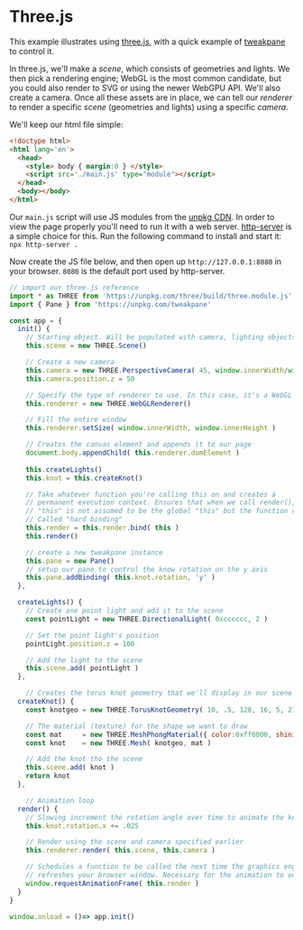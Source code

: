 # Three.js
This example illustrates using [three.js](threejs.org), with a quick example of [tweakpane](https://cocopon.github.io/tweakpane/) to control it.

In three.js, we'll make a *scene*, which consists of geometries and lights. We then pick a rendering engine; WebGL is the most common
candidate, but you could also render to SVG or using the newer WebGPU API. We'll also create a camera. Once all these assets are in place,
we can tell our *renderer* to render a specific *scene* (geometries and lights) using a specific *camera*.

We'll keep our html file simple:

```html
<!doctype html>
<html lang='en'>
  <head>
    <style> body { margin:0 } </style>
    <script src='./main.js' type="module"></script>
  </head>
  <body></body>
</html>

```

Our `main.js` script will use JS modules from the [unpkg CDN](https://unpkg.com). In order to view the page properly you'll
need to run it with a web server. [http-server](https://github.com/http-party/http-server) is a simple choice for this. Run
the following command to install and start it: `npx http-server .`

Now create the JS file below, and then open up `http://127.0.0.1:8080` in your browser. `8080` is the default port used
by http-server.

```js
// import our three.js reference
import * as THREE from 'https://unpkg.com/three/build/three.module.js'
import { Pane } from 'https://unpkg.com/tweakpane'

const app = {
  init() {
    // Starting object. Will be populated with camera, lighting objects, etc.
    this.scene = new THREE.Scene()

    // Create a new camera
    this.camera = new THREE.PerspectiveCamera( 45, window.innerWidth/window.innerHeight, 1, 1000 )
    this.camera.position.z = 50 

    // Specify the type of renderer to use. In this case, it's a WebGL renderer.
    this.renderer = new THREE.WebGLRenderer()

    // Fill the entire window
    this.renderer.setSize( window.innerWidth, window.innerHeight )

    // Creates the canvas element and appends it to our page
    document.body.appendChild( this.renderer.domElement )
	
    this.createLights()
    this.knot = this.createKnot()

    // Take whatever function you're calling this on and creates a 
    // permanent execution context. Ensures that when we call render(),
    // "this" is not assumed to be the global "this" but the function reference.
    // Called "hard binding"
    this.render = this.render.bind( this )
    this.render()

    // create a new tweakpane instance
    this.pane = new Pane()
    // setup our pane to control the know rotation on the y axis
    this.pane.addBinding( this.knot.rotation, 'y' )
  },

  createLights() {
    // Create one point light and add it to the scene
    const pointLight = new THREE.DirectionalLight( 0xcccccc, 2 )  

    // Set the point light's position
 	pointLight.position.z = 100

    // Add the light to the scene
    this.scene.add( pointLight )
  },

    // Creates the torus knot geometry that we'll display in our scene 
  createKnot() {
    const knotgeo = new THREE.TorusKnotGeometry( 10, .5, 128, 16, 5, 21 )

    // The material (texture) for the shape we want to draw
    const mat     = new THREE.MeshPhongMaterial({ color:0xff0000, shininess:2000 }) 
    const knot    = new THREE.Mesh( knotgeo, mat )

    // Add the knot tho the scene
    this.scene.add( knot )
    return knot
  },

    // Animation loop
  render() {
    // Slowing increment the rotation angle over time to animate the knot
    this.knot.rotation.x += .025

    // Render using the scene and camera specified earlier
    this.renderer.render( this.scene, this.camera )

    // Schedules a function to be called the next time the graphics engine
    // refreshes your browser window. Necessary for the animation to occur.
    window.requestAnimationFrame( this.render )
  }
}

window.onload = ()=> app.init()
```
